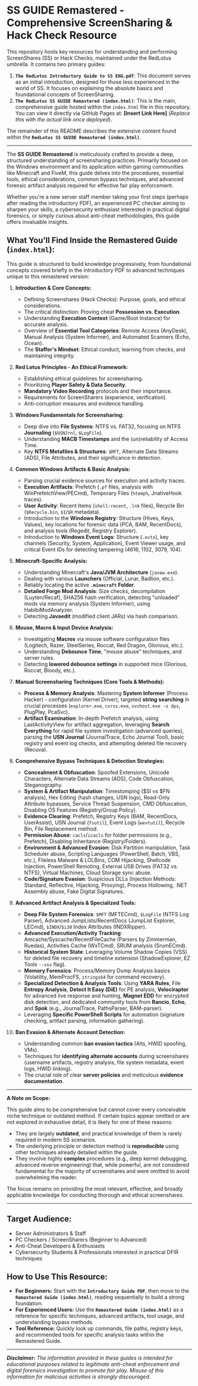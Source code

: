 # SS GUIDE Remastered - Comprehensive ScreenSharing & Hack Check Resource

This repository hosts key resources for understanding and performing ScreenShares (SS) or Hack Checks, maintained under the RedLotus umbrella. It contains two primary guides:

1.  **`The RedLotus Introductory Guide to SS ENG.pdf`**: This document serves as an initial introduction, designed for those less experienced in the world of SS. It focuses on explaining the absolute basics and foundational concepts of ScreenSharing.
2.  **`The RedLotus SS GUIDE Remastered (index.html)`**: This is the main, comprehensive guide hosted within the `index.html` file in this repository. You can view it directly via GitHub Pages at: **[Insert Link Here]** (*Replace this with the actual link once deployed*).

The remainder of this README describes the extensive content found within the **`RedLotus SS GUIDE Remastered (index.html)`**.

---

The **SS GUIDE Remastered** is meticulously crafted to provide a deep, structured understanding of screensharing practices. Primarily focused on the Windows environment and its application within gaming communities like Minecraft and FiveM, this guide delves into the procedures, essential tools, ethical considerations, common bypass techniques, and advanced forensic artifact analysis required for effective fair play enforcement.

Whether you're a new server staff member taking your first steps (perhaps after reading the introductory PDF), an experienced PC checker aiming to sharpen your skills, a cybersecurity enthusiast interested in practical digital forensics, or simply curious about anti-cheat methodologies, this guide offers invaluable insights.

## What You'll Find Inside the Remastered Guide (`index.html`):

This guide is structured to build knowledge progressively, from foundational concepts covered briefly in the introductory PDF to advanced techniques unique to this remastered version:

1.  **Introduction & Core Concepts:**
    *   Defining Screenshares (Hack Checks): Purpose, goals, and ethical considerations.
    *   The critical distinction: Proving cheat **Possession vs. Execution**.
    *   Understanding **Execution Context** (Game/Boot Instance) for accurate analysis.
    *   Overview of **Essential Tool Categories**: Remote Access (AnyDesk), Manual Analysis (System Informer), and Automated Scanners (Echo, Ocean).
    *   The **Staffer's Mindset**: Ethical conduct, learning from checks, and maintaining integrity.

2.  **Red Lotus Principles - An Ethical Framework:**
    *   Establishing ethical guidelines for screensharing.
    *   Prioritizing **Player Safety & Data Security**.
    *   **Mandatory Video Recording** protocols and their importance.
    *   Requirements for ScreenSharers (experience, verification).
    *   Anti-corruption measures and evidence handling.

3.  **Windows Fundamentals for Screensharing:**
    *   Deep dive into **File Systems**: NTFS vs. FAT32, focusing on NTFS **Journaling** (`$USNJrnl`, `$LogFile`).
    *   Understanding **MACB Timestamps** and the (un)reliability of Access Time.
    *   Key **NTFS Metafiles & Structures**: `$MFT`, Alternate Data Streams (ADS), File Attributes, and their significance in detection.

4.  **Common Windows Artifacts & Basic Analysis:**
    *   Parsing crucial evidence sources for execution and activity traces.
    *   **Execution Artifacts**: Prefetch (`.pf` files, analysis with WinPrefetchView/PECmd), Temporary Files (`%temp%`, JnativeHook traces).
    *   **User Activity**: Recent Items (`shell:recent`, `.lnk` files), Recycle Bin (`$Recycle.bin`, `$I`/`$R` metadata).
    *   Introduction to the **Windows Registry**: Structure (Hives, Keys, Values), key locations for forensic data (PCA, BAM, RecentDocs), and analysis tools (Regedit, Registry Explorer).
    *   Introduction to **Windows Event Logs**: Structure (`.evtx`), key channels (Security, System, Application), Event Viewer usage, and critical Event IDs for detecting tampering (4616, 1102, 3079, 104).

5.  **Minecraft-Specific Analysis:**
    *   Understanding Minecraft's **Java/JVM Architecture** (`javaw.exe`).
    *   Dealing with various **Launchers** (Official, Lunar, Badlion, etc.).
    *   Reliably locating the active **`.minecraft` Folder**.
    *   **Detailed Forge Mod Analysis**: Size checks, decompilation (Luyten/Recaf), SHA256 hash verification, detecting "unloaded" mods via memory analysis (System Informer), using HabibiModAnalyzer.
    *   Detecting **Javaedit** (modified client JARs) via hash comparison.

6.  **Mouse, Macro & Input Device Analysis:**
    *   Investigating **Macros** via mouse software configuration files (Logitech, Razer, SteelSeries, Roccat, Red Dragon, Glorious, etc.).
    *   Understanding **Debounce Time**, "mouse abuse" techniques, and server rules.
    *   Detecting **lowered debounce settings** in supported mice (Glorious, Roccat, Bloody, etc.).

7.  **Manual Screensharing Techniques (Core Tools & Methods):**
    *   **Process & Memory Analysis**: Mastering **System Informer** (Process Hacker) - configuration (Kernel Driver), targeted **string searching** in crucial processes (`explorer.exe`, `csrss.exe`, `svchost.exe -s dps`, PlugPlay, PcaSvc).
    *   **Artifact Examination**: In-depth Prefetch analysis, using LastActivityView for artifact aggregation, leveraging **Search Everything** for rapid file system investigation (advanced queries), parsing the **USN Journal** (JournalTrace, Echo Journal Tool), basic registry and event log checks, and attempting deleted file recovery (Recuva).

8.  **Comprehensive Bypass Techniques & Detection Strategies:**
    *   **Concealment & Obfuscation**: Spoofed Extensions, Unicode Characters, Alternate Data Streams (ADS), Code Obfuscation, Steganography.
    *   **System & Artifact Manipulation**: Timestomping ($SI vs $FN analysis), Hex Editing (hash changes, USN logs), Read-Only Attribute bypasses, Service Thread Suspension, CMD Obfuscation, Disabling OS Features (Registry/Group Policy).
    *   **Evidence Clearing**: Prefetch, Registry Keys (BAM, RecentDocs, UserAssist), USN Journal (`fsutil`), Event Logs (`wevtutil`), Recycle Bin, File Replacement method.
    *   **Permission Abuse**: `cacls`/`icacls` for folder permissions (e.g., Prefetch), Disabling Inheritance (Registry/Folders).
    *   **Environment & Advanced Evasion**: Disk Partition manipulation, Task Scheduler abuse, Scripting Languages (PowerShell, Batch, VBS, etc.), Fileless Malware & LOLBins, COM Hijacking, Shellcode Injection, PowerShell Remoting, External USB Drives (FAT32 vs. NTFS), Virtual Machines, Cloud Storage sync abuse.
    *   **Code/Signature Evasion**: Suspicious DLLs (Injection Methods: Standard, Reflective, Hijacking, Proxying), Process Hollowing, .NET Assembly abuse, Fake Digital Signatures.

9.  **Advanced Artifact Analysis & Specialized Tools:**
    *   **Deep File System Forensics**: `$MFT` (MFTECmd), `$LogFile` (NTFS Log Parser), Advanced JumpLists/RecentDocs (JumpList Explorer, LECmd), `$INDX`/`$i30` Index Attributes (INDXRipper).
    *   **Advanced Execution/Activity Tracking**: Amcache/Syscache/RecentFileCache (Parsers by Zimmerman, Ruedas), Activities Cache (WxTCmd), SRUM analysis (SrumECmd).
    *   **Historical System State**: Leveraging Volume Shadow Copies (VSS) for deleted file recovery and timeline extension (ShadowExplorer, EZ Tools `--vss` flag).
    *   **Memory Forensics**: Process/Memory Dump Analysis basics (Volatility, MemProcFS, `strings64` for command recovery).
    *   **Specialized Detection & Analysis Tools**: Using **YARA Rules**, File **Entropy Analysis**, **Detect It Easy (DiE)** for PE analysis, **Velociraptor** for advanced live response and hunting, **Magnet EDD** for encrypted disk detection, and dedicated community tools from **Rancio**, **Echo**, and **Spok** (e.g., JournalTrace, PathsParser, BAM-parser).
    *   Leveraging **Specific PowerShell Scripts** for automation (signature checking, artifact parsing, information gathering).

10. **Ban Evasion & Alternate Account Detection:**
    *   Understanding common **ban evasion tactics** (Alts, HWID spoofing, VMs).
    *   Techniques for **identifying alternate accounts** during screenshares (username artifacts, registry analysis, file system metadata, event logs, HWID linking).
    *   The crucial role of clear **server policies** and meticulous **evidence documentation**.

---

**A Note on Scope:**

This guide aims to be comprehensive but cannot cover every conceivable niche technique or outdated method. If certain topics appear omitted or are not explored in exhaustive detail, it is likely for one of these reasons:
*   They are largely **outdated**, and practical knowledge of them is rarely required in modern SS scenarios.
*   The underlying principle or detection method is **reproducible** using other techniques already detailed within the guide.
*   They involve highly **complex** procedures (e.g., deep kernel debugging, advanced reverse engineering) that, while powerful, are not considered fundamental for the majority of screenshares and were omitted to avoid overwhelming the reader.

The focus remains on providing the most relevant, effective, and broadly applicable knowledge for conducting thorough and ethical screenshares.

---

## Target Audience:

*   Server Administrators & Staff
*   PC Checkers / ScreenSharers (Beginner to Advanced)
*   Anti-Cheat Developers & Enthusiasts
*   Cybersecurity Students & Professionals interested in practical DFIR techniques

## How to Use This Resource:

*   **For Beginners:** Start with the **`Introductory Guide PDF`**, then move to the **`Remastered Guide (index.html)`**, reading sequentially to build a strong foundation.
*   **For Experienced Users:** Use the **`Remastered Guide (index.html)`** as a reference for specific techniques, advanced artifacts, tool usage, and understanding bypass methods.
*   **Tool Reference:** Quickly look up commands, file paths, registry keys, and recommended tools for specific analysis tasks within the Remastered Guide.

---

***Disclaimer:*** *The information provided in these guides is intended for educational purposes related to legitimate anti-cheat enforcement and digital forensics investigation to promote fair play. Misuse of this information for malicious activities is strongly discouraged.*

